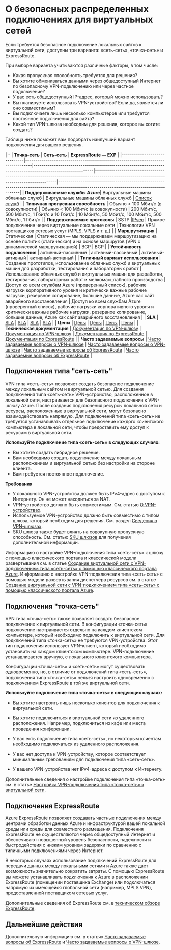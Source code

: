 <properties 
   pageTitle="О безопасных распределенных подключениях для виртуальных сетей | Microsoft Azure"
   description="Узнайте о типах безопасных распределенных подключений для виртуальных сетей, включая подключения типа «сеть-сеть», «точка-сеть» и подключения ExpressRoute."
   services="vpn-gateway"
   documentationCenter="na"
   authors="cherylmc"
   manager="carolz"
   editor="" />
<tags 
   ms.service="vpn-gateway"
   ms.devlang="na"
   ms.topic="article"
   ms.tgt_pltfrm="na"
   ms.workload="infrastructure-services"
   ms.date="12/01/2015"
   ms.author="cherylmc" />

# О безопасных распределенных подключениях для виртуальных сетей

Если требуется безопасное подключение локальных сайтов к виртуальной сети, доступны три варианта: «сеть-сеть», «точка-сеть» и ExpressRoute.

При выборе варианта учитываются различные факторы, в том числе:


- Какая пропускная способность требуется для решения?
- Вы хотите обмениваться данными через общедоступный Интернет по безопасному VPN-подключению или через частное подключение?
- У вас есть общедоступный IP-адрес, который можно использовать?
- Вы планируете использовать VPN-устройство? Если да, является ли оно совместимым?
- Вы подключаете лишь несколько компьютеров или требуется постоянное подключения для сайта?
- Какой тип VPN-шлюза необходим для решения, которое вы хотите создать?

Таблица ниже поможет вам подобрать наилучший вариант подключения для вашего решения.

| -                            | **Точка-сеть**                                                                   | **Сеть-сеть**                                                                                              | **ExpressRoute — EXP**                                                                                                                      |
|------------------------------|---------------------------------------------------------------------------------|-----------------------------------------------------------------------------------------------------------|-----------------------------------------------------------------------------------------------------------------------------------------|-----------------------------------------------------------------------------------------------------------------------------------------|
| **Поддерживаемые службы Azure**| Виртуальные машины облачных служб                                                  | Виртуальные машины облачных служб                                                                           | [Список служб](../expressroute/expressroute-faqs.md#supported-azure-services)                                                                                                                |
| **Типичная пропускная способность**       | Обычно < 100 Мбит/с (в совокупности)                                                  | Обычно < 100 Мбит/с (в совокупности)                                                                            | 200 Мбит/с, 500 Мбит/с, 1 Гбит/с и 10 Гбит/с                                                                                                  | 10 Мбит/с, 50 Мбит/с, 100 Мбит/с, 500 Мбит/с, 1 Гбит/с                                                                                            |
| **Поддерживаемые протоколы**      | SSTP                                        |[IPsec](http://go.microsoft.com/fwlink/p/?LinkId=618592)                                                                       | Прямое подключение через виртуальные локальные сети                                                                                                            | Технологии VPN поставщиков сетевых услуг (MPLS, VPLS и т. д.)                                                                                                  |
| **Маршрутизация**                  | Статическая                                                                          | Статическая — мы поддерживаем маршрутизацию на основе политик (статическая) и на основе маршрутов (VPN с динамической маршрутизацией)                   | BGP                                                                                                                                     | BGP                                                                                                                                     |
| **Устойчивость подключения**    | активный-пассивный                                                                  | активный-пассивный                                                                                            | активный-активный                                                                                                                           | активный-активный                                                                                                                           |
| **Типичный вариант использования**         | Создание прототипов, использование облачных служб и виртуальных машин для разработки, тестирования и лабораторных работ | Использование облачных служб и виртуальных машин для разработки, тестирования, лабораторных работ и мелкомасштабного производства | Доступ ко всем службам Azure (проверенный список), рабочие нагрузки корпоративного уровня и критически важные рабочие нагрузки, резервное копирование, большие данные, Azure как сайт аварийного восстановления | Доступ ко всем службам Azure (проверенный список), рабочие нагрузки корпоративного уровня и критически важные рабочие нагрузки, резервное копирование, большие данные, Azure как сайт аварийного восстановления |
| **SLA**                      | [SLA](https://azure.microsoft.com/support/legal/sla/)                           | [SLA](https://azure.microsoft.com/support/legal/sla/)                                                     | [SLA](https://azure.microsoft.com/support/legal/sla/)                                                                                   | [SLA](https://azure.Microsoft.com/support/legal/sla/)                                                                                   |
| **Цены**                  | [Цены](http://azure.microsoft.com/pricing/details/vpn-gateway/)              | [Цены](http://azure.microsoft.com/pricing/details/vpn-gateway/)                                             | [Цены](http://azure.microsoft.com/pricing/details/expressroute/)                                                                           | [Цены](http://azure.microsoft.com/pricing/details/expressroute/)                                                                           |
| **Техническая документация**  | [Документация по VPN-шлюзу](https://azure.microsoft.com/documentation/services/vpn-gateway/)                                               | [Документация по VPN-шлюзу](https://azure.microsoft.com/documentation/services/vpn-gateway/)                                                                         | [Документация по ExpressRoute](https://azure.microsoft.com/documentation/services/expressroute/)                                                                                                      | [Документация по ExpressRoute](https://azure.microsoft.com/documentation/services/expressroute/)                                                                                                      |
| **Часто задаваемые вопросы**                      | [Часто задаваемые вопросы о VPN-шлюзе](vpn-gateway-vpn-faq.md)                                                         | [Часто задаваемые вопросы о VPN-шлюзе](vpn-gateway-vpn-faq.md)                                                                                   | [Часто задаваемые вопросы об ExpressRoute](../expressroute/expressroute-faqs.md)                                                                                                                | [Часто задаваемые вопросы об ExpressRoute](../expressroute/expressroute-faqs.md)                                                                                                                |
                                                                                 


## Подключения типа "сеть-сеть"

VPN типа «сеть-сеть» позволяет создать безопасное подключение между локальным сайтом и виртуальной сетью. Для создания подключения типа «сеть-сеть» VPN-устройство, расположенное в локальной сети, настраивается для безопасного подключения к VPN-шлюзу Azure. После создания подключения ресурсы локальной сети и ресурсы, расположенные в виртуальной сети, могут безопасно взаимодействовать напрямую. Для подключений типа «сеть-сеть» не требуется устанавливать отдельное подключение каждого клиентского компьютера в локальной сети, чтобы предоставить ему доступ к ресурсам в виртуальной сети.

**Используйте подключение типа «сеть-сеть» в следующих случаях:**

- Вы хотите создать гибридное решение.
- Вам необходимо создать подключение между локальным расположением и виртуальной сетью без настройки на стороне клиента.
- Вам требуется постоянное подключение. 

**Требования**

- У локального VPN-устройства должен быть IPv4-адрес с доступом к Интернету. Он не может находиться за NAT.
- VPN-устройство должно быть совместимым. См. статью [О VPN-устройствах](http://go.microsoft.com/fwlink/p/?LinkID=615099). 
- Используемое VPN-устройство должно быть совместимо с типом шлюза, который необходим для решения. См. раздел [Сведения о VPN-шлюзах](vpn-gateway-about-vpngateways.md).
- SKU шлюза также будет влиять на совокупную пропускную способность. См. статью [SKU шлюзов](vpn-gateway-about-vpngateways.md#gateway-skus) для получения дополнительной информации. 

Информацию о настройке VPN-подключения типа «сеть-сеть» к шлюзу с помощью классического портала и классической модели развертывания см. в статье [Создание виртуальной сети с VPN-подключением типа «сеть-сеть» с помощью классического портала Azure](vpn-gateway-site-to-site-create.md). Информацию о настройке VPN-подключения типа «сеть-сеть» с помощью модели развертывания диспетчера ресурсов см. в статье [Создание виртуальной сети с VPN-подключением типа «сеть-сеть» с помощью классического портала Azure](vpn-gateway-create-site-to-site-rm-powershell.md).


## Подключения "точка-сеть"

VPN типа «точка-сеть» также позволяет создать безопасное подключение к виртуальной сети. В конфигурации «точка-сеть» подключение настраивается отдельно на каждом клиентском компьютере, который необходимо подключить к виртуальной сети. Для подключений типа «точка-сеть» не требуются VPN-устройства. Этот тип подключения использует VPN-клиент, который необходимо установить на каждом клиентском компьютере. VPN-подключение устанавливается вручную, с локального клиентского компьютера.

Конфигурации «точка-сеть» и «сеть-сеть» могут существовать одновременно, но, в отличие от подключений типа «сеть-сеть», подключения типа «точка-сеть» нельзя настроить одновременно с подключением ExpressRoute в той же виртуальной сети.

**Используйте подключение типа «точка-сеть» в следующих случаях:**

- Вы хотите настроить лишь несколько клиентов для подключения к виртуальной сети.

- Вы хотите подключиться к виртуальной сети из удаленного расположения. Например, подключиться из кафе или места проведения конференции.

- У вас есть подключение типа «сеть-сеть», но некоторым клиентам необходимо подключаться из удаленного расположения.

- У вас нет доступа к VPN-устройству, которое соответствует минимальным требованиям для подключения типа «сеть-сеть».

- У вашего VPN-устройства нет IPv4-адреса с доступом к Интернету.

Дополнительные сведения о настройке подключения типа «точка-сеть» см. в статье [Настройка VPN-подключения типа «точка-сеть» к виртуальной сети](vpn-gateway-point-to-site-create.md).

## Подключения ExpressRoute

Azure ExpressRoute позволяет создавать частные подключения между центрами обработки данных Azure и инфраструктурой вашей локальной среды или среды для совместного размещения. Подключения ExpressRoute не осуществляются через общедоступный Интернет и обеспечивают повышенный уровень безопасности, надежности и быстродействия с низким уровнем задержки по сравнению с типичными подключениями через Интернет.

В некоторых случаях использование подключений ExpressRoute для передачи данных между локальными сетями и Azure также дает возможность значительно сократить затраты. С помощью ExpressRoute вы можете устанавливать подключения к Azure в расположении ExpressRoute (помещении поставщика Exchange) или подключаться напрямую из имеющейся глобальной сети (например, MPLS VPN), предоставленной поставщиком сетевых услуг.

Дополнительные сведения об ExpressRoute см. в [техническом обзоре ExpressRoute](../expressroute/expressroute-introduction.md).


## Дальнейшие действия

Дополнительную информацию см. в статьях [Часто задаваемые вопросы об ExpressRoute](../expressroute/expressroute-faqs.md) и [Часто задаваемые вопросы о VPN-шлюзе](vpn-gateway-vpn-faq.md).

<!----HONumber=AcomDC_1217_2015-->
